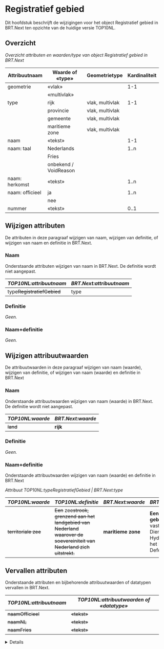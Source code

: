 Registratief gebied
===================

Dit hoofdstuk beschrijft de wijzigingen voor het object Registratief gebied in
BRT.Next ten opzichte van de huidige versie TOP10NL.

Overzicht
---------

*Overzicht attributen en waarden/type van object Registratief gebied in
BRT.Next*

| Attribuutnaam   | Waarde of «type»      | Geometrietype   | Kardinaliteit |
|-----------------|-----------------------|-----------------|---------------|
| geometrie       | «vlak»                |                 | 1-1           |
|                 | «multivlak»           |                 |               |
| type            | rijk                  | vlak, multivlak | 1-1           |
|                 | provincie             | vlak, multivlak |               |
|                 | gemeente              | vlak, multivlak |               |
|                 | maritieme zone        | vlak, multivlak |               |
| naam            | «tekst»               |                 | 1-1           |
| naam: taal      | Nederlands            |                 | 1..n         |
|                 | Fries                 |                 |               |
|                 | onbekend / VoidReason |                 |               |
| naam: herkomst  | «tekst»               |                 | 1..n         |
| naam: officieel | ja                    |                 | 1..n         |
|                 | nee                   |                 |               |
| nummer          | «tekst»               |                 | 0..1          |

Wijzigen attributen
-------------------

De attributen in deze paragraaf wijzigen van naam, wijzigen van definitie, of
wijzigen van naam en definitie in BRT.Next.

### Naam

Onderstaande attributen wijzigen van naam in BRT.Next. De definitie wordt niet
aangepast.

| *TOP10NL:attribuutnaam*        | *BRT.Next:attribuutnaam* |
|--------------------------------|--------------------------|
| type~~RegistratiefGebied~~ | type                     |

### Definitie

*Geen.*

### Naam+definitie

*Geen.*

Wijzigen attribuutwaarden
-------------------------

De attribuutwaarden in deze paragraaf wijzigen van naam (waarde), wijzigen van
definitie, of wijzigen van naam (waarde) en definitie in BRT.Next

### Naam

Onderstaande attribuutwaarden wijzigen van naam (waarde) in BRT.Next. De
definitie wordt niet aangepast.

| *TOP10NL:waarde* | *BRT.Next:waarde* |
|------------------|-------------------|
| ~~land~~     | **rijk**          |

### Definitie

*Geen.*

### Naam+definitie

Onderstaande attribuutwaarden wijzigen van naam (waarde) en definitie in
BRT.Next

*Attribuut TOP10NL:typeRegistratiefGebied \| BRT.Next:type*

| *TOP10NL:waarde*         | *TOP10NL:definitie*                                                                                                               | *BRT.Next:waarde*  | *BRT.Next:definitie*                                                                                              |
|--------------------------|-----------------------------------------------------------------------------------------------------------------------------------|--------------------|-------------------------------------------------------------------------------------------------------------------|
| ~~territoriale zee~~ | ~~Een~~ zee~~strook, grenzend aan het landgebied van Nederland waarover de soevereiniteit van Nederland zich uitstrekt.~~ | **maritieme zone** | **Een bestuurlijk gebied op** zee**, vastgesteld oor de Dienst der Hydrografie van het Ministerie van Defensie.** |

Vervallen attributen
--------------------

Onderstaande attributen en bijbehorende attribuutwaarden of datatypen vervallen
in BRT.Next.

| *TOP10NL:attribuutnaam*   | *TOP10NL:attribuutwaarden of «datatype»* |
|---------------------------|------------------------------------------|
| ~~naamOfficieel~~ | ~~«tekst»~~                          |
| ~~naamNL~~            | ~~«tekst»~~                          |
| ~~naamFries~~         | ~~«tekst»~~                          |

<details class="note>
naamOfficieel vervalt, een nieuw attribuut ‘naam: officieel’ met waarden
ja/nee wordt toegevoegd.
</details>

Vervallen attribuutwaarden
--------------------------

Onderstaande attribuutwaarden of datatypen vervallen bij een attribuut in
BRT.Next. Het attribuut blijft wel bestaan.

| *TOP10NL\|BRT.Next:attribuutnaam* | *TOP10NL:attribuutwaarden of «datatype»* |
|-----------------------------------|------------------------------------------|
| geometrie                         | ~~«punt»~~                           |
| typeRegistratiefGebied\|type      | ~~waterschap~~                       |

Toevoegen attributen
--------------------

Onderstaande attributen worden toegevoegd aan BRT.Next.

| *BRT.Next:Attribuutnaam* | *Definitie*                                           | *Verplicht/optioneel*                                    | *Attribuutwaarde*                            |
|--------------------------|-------------------------------------------------------|----------------------------------------------------------|----------------------------------------------|
| **naam**                 | **De naam van het registratief gebied**               | **Verplicht, 1 of meer**                                     | **«tekst»**                                  |
| **naam: herkomst**       | **De taal van de naam van het registratief gebied.**  | **De herkomst van de naam van het registratief gebied.** | **«tekst»**                                  |
| **naam: officieel**      | **Aanduiding of de naam een officiële naam betreft.** | **Verplicht, 1 of meer**                             | **ja/nee**                                   |
| **naam: taal**           | **De taal van de naam van het registratief gebied.**  | **Verplicht, 1 of meer**                                 | **Nederlands; Fries; onbekend / VoidReason** |

<details class="note>regel: ‘naam: herkomst’, ‘naam: officieel’ en ‘naam:taal’ zijn verplicht
als naam is gevuld.
</details>

Toevoegen attribuutwaarden
--------------------------

Onderstaande attribuutwaarden worden toegevoegd aan BRT.Next.

*Attribuut BRT.Next:naam:taal*

| *BRT.Next:waarde*         | *BRT.Next:definitie*  |
|---------------------------|-----------------------|
| **Nederlands**            | **Nederlandse taal.** |
| **Fries**                 | **Friese taal.**      |
| **onbekend / VoidReason** | **Taal is onbekend.** |
